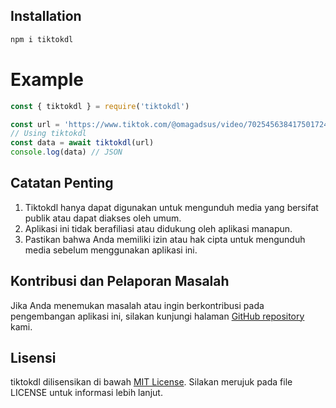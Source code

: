 ## Installation
```sh
npm i tiktokdl
```
# Example
```js
const { tiktokdl } = require('tiktokdl') 

const url = 'https://www.tiktok.com/@omagadsus/video/7025456384175017243?is_from_webapp=1&sender_device=pc&web_id6982004129280116226'
// Using tiktokdl
const data = await tiktokdl(url)
console.log(data) // JSON
```

## Catatan Penting

1. Tiktokdl hanya dapat digunakan untuk mengunduh media yang bersifat publik atau dapat diakses oleh umum.
2. Aplikasi ini tidak berafiliasi atau didukung oleh aplikasi manapun.
3. Pastikan bahwa Anda memiliki izin atau hak cipta untuk mengunduh media sebelum menggunakan aplikasi ini.

## Kontribusi dan Pelaporan Masalah

Jika Anda menemukan masalah atau ingin berkontribusi pada pengembangan aplikasi ini, silakan kunjungi halaman [GitHub repository](https://github.com/BOTCAHX/tiktokdl) kami.

## Lisensi

 tiktokdl dilisensikan di bawah [MIT License](https://opensource.org/licenses/MIT). Silakan merujuk pada file LICENSE untuk informasi lebih lanjut.